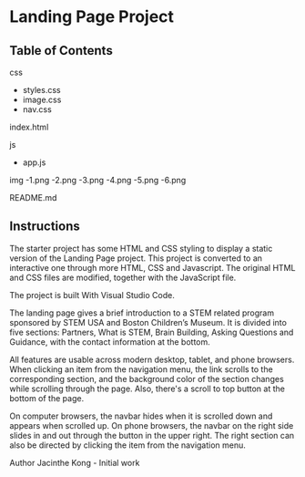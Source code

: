 # Landing Page Project

## Table of Contents

css
- styles.css 
- image.css   
- nav.css

index.html

js
- app.js

img
-1.png
-2.png
-3.png
-4.png
-5.png
-6.png

README.md


## Instructions

The starter project has some HTML and CSS styling to display a static version of the Landing Page project. This project is converted to an interactive one through more HTML, CSS and Javascript. The original HTML and CSS files are modified, together with the JavaScript file.

The project is built With Visual Studio Code.

The landing page gives a brief introduction to a STEM related program sponsored by STEM USA and Boston Children’s Museum. It is divided into five sections: Partners, What is STEM, Brain Building, Asking Questions and Guidance, with the contact information at the bottom.

All features are usable across modern desktop, tablet, and phone browsers. When clicking an item from the navigation menu, the link scrolls to the corresponding section, and the background color of the section changes while scrolling through the page. Also, there's a scroll to top button at the bottom of the page.

On computer browsers, the navbar hides when it is scrolled down and appears when scrolled up. On phone browsers, the navbar on the right side slides in and out through the button in the upper right. The right section can also be directed by clicking the item from the navigation menu.


Author
Jacinthe Kong - Initial work 

